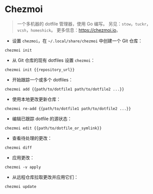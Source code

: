 # Chezmoi

> 一个多机器的 dotfile 管理器，使用 Go 编写。
> 另见：`stow`，`tuckr`，`vcsh`，`homeshick`。
> 更多信息：<https://chezmoi.io>。

- 设置 `chezmoi`，在 `~/.local/share/chezmoi` 中创建一个 Git 仓库：

`chezmoi init`

- 从 Git 仓库的现有 dotfiles 设置 `chezmoi`：

`chezmoi init {{repository_url}}`

- 开始跟踪一个或多个 dotfiles：

`chezmoi add {{path/to/dotfile1 path/to/dotfile2 ...}}`

- 使用本地更改更新仓库：

`chezmoi re-add {{path/to/dotfile1 path/to/dotfile2 ...}}`

- 编辑已跟踪 dotfile 的源状态：

`chezmoi edit {{path/to/dotfile_or_symlink}}`

- 查看待处理的更改：

`chezmoi diff`

- 应用更改：

`chezmoi -v apply`

- 从远程仓库拉取更改并应用它们：

`chezmoi update`